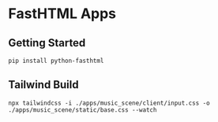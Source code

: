 # FastHTML Apps

## Getting Started

`pip install python-fasthtml`

## Tailwind Build

`npx tailwindcss -i ./apps/music_scene/client/input.css -o ./apps/music_scene/static/base.css --watch`


